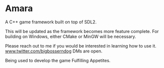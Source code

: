 # Amara
A C++ game framework built on top of SDL2.

This will be updated as the framework becomes more feature complete.
For building on Windows, either CMake or MinGW will be necessary.

Please reach out to me if you would be interested in learning how to use it.
www.twitter.com/bigbosserndog
DMs are open.

Being used to develop the game Fulfilling Appetites.
